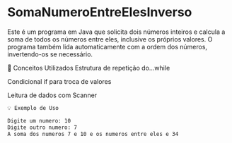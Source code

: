 # SomaNumeroEntreElesInverso

Este é um programa em Java que solicita dois números inteiros e calcula a soma de todos os números entre eles, inclusive os próprios valores. O programa também lida automaticamente com a ordem dos números, invertendo-os se necessário.

🧠 Conceitos Utilizados
Estrutura de repetição do...while

Condicional if para troca de valores

Leitura de dados com Scanner

``` bash
💡 Exemplo de Uso

Digite um numero: 10
Digite outro numero: 7
A soma dos numeros 7 e 10 e os numeros entre eles e 34
